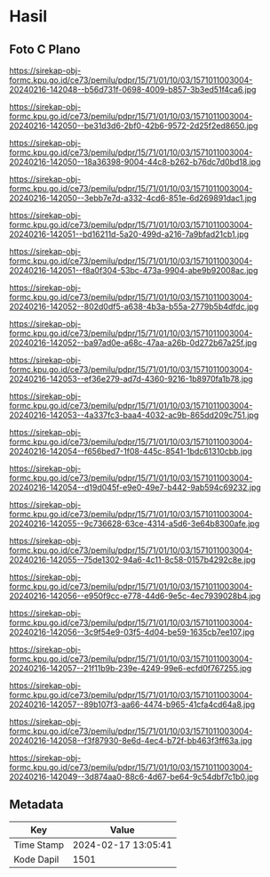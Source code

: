 # Hasil

## Foto C Plano

https://sirekap-obj-formc.kpu.go.id/ce73/pemilu/pdpr/15/71/01/10/03/1571011003004-20240216-142048--b56d731f-0698-4009-b857-3b3ed51f4ca6.jpg

https://sirekap-obj-formc.kpu.go.id/ce73/pemilu/pdpr/15/71/01/10/03/1571011003004-20240216-142050--be31d3d6-2bf0-42b6-9572-2d25f2ed8650.jpg

https://sirekap-obj-formc.kpu.go.id/ce73/pemilu/pdpr/15/71/01/10/03/1571011003004-20240216-142050--18a36398-9004-44c8-b262-b76dc7d0bd18.jpg

https://sirekap-obj-formc.kpu.go.id/ce73/pemilu/pdpr/15/71/01/10/03/1571011003004-20240216-142050--3ebb7e7d-a332-4cd6-851e-6d269891dac1.jpg

https://sirekap-obj-formc.kpu.go.id/ce73/pemilu/pdpr/15/71/01/10/03/1571011003004-20240216-142051--bd16211d-5a20-499d-a216-7a9bfad21cb1.jpg

https://sirekap-obj-formc.kpu.go.id/ce73/pemilu/pdpr/15/71/01/10/03/1571011003004-20240216-142051--f8a0f304-53bc-473a-9904-abe9b92008ac.jpg

https://sirekap-obj-formc.kpu.go.id/ce73/pemilu/pdpr/15/71/01/10/03/1571011003004-20240216-142052--802d0df5-a638-4b3a-b55a-2779b5b4dfdc.jpg

https://sirekap-obj-formc.kpu.go.id/ce73/pemilu/pdpr/15/71/01/10/03/1571011003004-20240216-142052--ba97ad0e-a68c-47aa-a26b-0d272b67a25f.jpg

https://sirekap-obj-formc.kpu.go.id/ce73/pemilu/pdpr/15/71/01/10/03/1571011003004-20240216-142053--ef36e279-ad7d-4360-9216-1b8970fa1b78.jpg

https://sirekap-obj-formc.kpu.go.id/ce73/pemilu/pdpr/15/71/01/10/03/1571011003004-20240216-142053--4a337fc3-baa4-4032-ac9b-865dd209c751.jpg

https://sirekap-obj-formc.kpu.go.id/ce73/pemilu/pdpr/15/71/01/10/03/1571011003004-20240216-142054--f656bed7-1f08-445c-8541-1bdc61310cbb.jpg

https://sirekap-obj-formc.kpu.go.id/ce73/pemilu/pdpr/15/71/01/10/03/1571011003004-20240216-142054--d19d045f-e9e0-49e7-b442-9ab594c69232.jpg

https://sirekap-obj-formc.kpu.go.id/ce73/pemilu/pdpr/15/71/01/10/03/1571011003004-20240216-142055--9c736628-63ce-4314-a5d6-3e64b8300afe.jpg

https://sirekap-obj-formc.kpu.go.id/ce73/pemilu/pdpr/15/71/01/10/03/1571011003004-20240216-142055--75de1302-94a6-4c11-8c58-0157b4292c8e.jpg

https://sirekap-obj-formc.kpu.go.id/ce73/pemilu/pdpr/15/71/01/10/03/1571011003004-20240216-142056--e950f9cc-e778-44d6-9e5c-4ec7939028b4.jpg

https://sirekap-obj-formc.kpu.go.id/ce73/pemilu/pdpr/15/71/01/10/03/1571011003004-20240216-142056--3c9f54e9-03f5-4d04-be59-1635cb7ee107.jpg

https://sirekap-obj-formc.kpu.go.id/ce73/pemilu/pdpr/15/71/01/10/03/1571011003004-20240216-142057--21f11b9b-239e-4249-99e6-ecfd0f767255.jpg

https://sirekap-obj-formc.kpu.go.id/ce73/pemilu/pdpr/15/71/01/10/03/1571011003004-20240216-142057--89b107f3-aa66-4474-b965-41cfa4cd64a8.jpg

https://sirekap-obj-formc.kpu.go.id/ce73/pemilu/pdpr/15/71/01/10/03/1571011003004-20240216-142058--f3f87930-8e6d-4ec4-b72f-bb463f3ff63a.jpg

https://sirekap-obj-formc.kpu.go.id/ce73/pemilu/pdpr/15/71/01/10/03/1571011003004-20240216-142049--3d874aa0-88c6-4d67-be64-9c54dbf7c1b0.jpg


## Metadata

| Key        | Value               |
| ---------- | ------------------- |
| Time Stamp | 2024-02-17 13:05:41 |
| Kode Dapil | 1501                |



